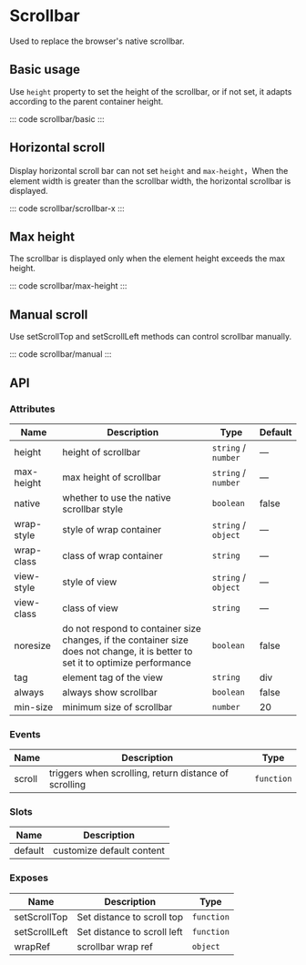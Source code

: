 <script setup>
import basic from 'exam/scrollbar/basic.vue'
import scrollbarX from 'exam/scrollbar/scrollbar-x.vue'
import maxHeight from 'exam/scrollbar/max-height.vue'
import manual from 'exam/scrollbar/manual.vue'
// import  from './'
</script>

# Scrollbar

Used to replace the browser's native scrollbar.

## Basic usage

Use `height` property to set the height of the scrollbar, or if not set, it adapts according to the parent container height.

::: code scrollbar/basic
<basic></basic>
:::

## Horizontal scroll

Display horizontal scroll bar can not set `height` and `max-height`，When the element width is greater than the scrollbar width, the horizontal scrollbar is displayed.

::: code scrollbar/scrollbar-x
<scrollbarX></scrollbarX>
:::

## Max height

The scrollbar is displayed only when the element height exceeds the max height.

::: code scrollbar/max-height
<maxHeight></maxHeight>
:::

## Manual scroll

Use setScrollTop and setScrollLeft methods can control scrollbar manually.

::: code scrollbar/manual
<manual></manual>
:::

## API

### Attributes

| Name       | Description                                                                                                                     | Type                | Default |
| ---------- | ------------------------------------------------------------------------------------------------------------------------------- | ------------------- | ------- |
| height     | height of scrollbar                                                                                                             | `string` / `number` | —       |
| max-height | max height of scrollbar                                                                                                         | `string` / `number` | —       |
| native     | whether to use the native scrollbar style                                                                                       | `boolean`           | false   |
| wrap-style | style of wrap container                                                                                                         | `string` / `object` | —       |
| wrap-class | class of wrap container                                                                                                         | `string`            | —       |
| view-style | style of view                                                                                                                   | `string` / `object` | —       |
| view-class | class of view                                                                                                                   | `string`            | —       |
| noresize   | do not respond to container size changes, if the container size does not change, it is better to set it to optimize performance | `boolean`           | false   |
| tag        | element tag of the view                                                                                                         | `string`            | div     |
| always     | always show scrollbar                                                                                                           | `boolean`           | false   |
| min-size   | minimum size of scrollbar                                                                                                       | `number`            | 20      |

### Events

| Name   | Description                                           | Type       |
| ------ | ----------------------------------------------------- | ---------- |
| scroll | triggers when scrolling, return distance of scrolling | `function` |

### Slots

| Name    | Description               |
| ------- | ------------------------- |
| default | customize default content |

### Exposes

| Name          | Description                 | Type       |
| ------------- | --------------------------- | ---------- |
| setScrollTop  | Set distance to scroll top  | `function` |
| setScrollLeft | Set distance to scroll left | `function` |
| wrapRef       | scrollbar wrap ref          | `object`   |

<style lang="less">
  html.dark {
    p.h-scrollbar-demo-item {
      background-color: #18222c; 
    }
    .scrollbar-flex-content{
      .scrollbar-demo-item{
        background-color: #2b1d1d;
      }
    }
    .h-scrollbar__view{
      .scrollbar-demo-item{
        background-color: #18222c; 
      }
    }
  }
</style>
